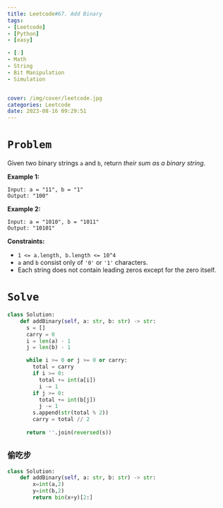```yaml
---
title: Leetcode#67. Add Binary
tags:
- [Leetcode]
- [Python]
- [easy]

- [💡]
- Math
- String
- Bit Manipulation
- Simulation


cover: /img/cover/leetcode.jpg
categories: Leetcode
date: 2023-08-16 09:29:51
---
```

# `Problem`

Given two binary strings `a` and `b`, return *their sum as a binary string*.

**Example 1:**

```
Input: a = "11", b = "1"
Output: "100"

```

**Example 2:**

```
Input: a = "1010", b = "1011"
Output: "10101"

```

**Constraints:**

- `1 <= a.length, b.length <= 10^4`
- `a` and `b` consist only of `'0'` or `'1'` characters.
- Each string does not contain leading zeros except for the zero itself.

# `Solve`

```python
class Solution:
    def addBinary(self, a: str, b: str) -> str:
      s = []
      carry = 0
      i = len(a) - 1
      j = len(b) - 1

      while i >= 0 or j >= 0 or carry:
        total = carry
        if i >= 0:
          total += int(a[i])
          i -= 1
        if j >= 0:
          total += int(b[j])
          j -= 1
        s.append(str(total % 2))
        carry = total // 2
        
      return ''.join(reversed(s))
```

## `偷吃步`

```python
class Solution:
    def addBinary(self, a: str, b: str) -> str:
        x=int(a,2)
        y=int(b,2)
        return bin(x+y)[2:]
```

